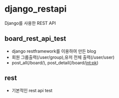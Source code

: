 # django_restapi
Django를 사용한 REST API

## board_rest_api_test
  - django restframework를 이용하여 만든 blog
  - 회원 그룹출력(/user/group),유저 전체 출력(/user/user) 
  - post_all(/board/), post_detail(/board/<int:pk>)
  
## rest
  - 기본적인 rest api test
